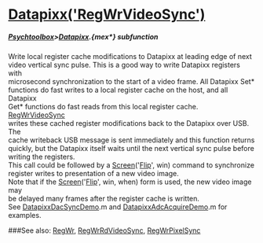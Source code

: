 # [Datapixx('RegWrVideoSync')](Datapixx-RegWrVideoSync) 
##### [Psychtoolbox](Pyschtoolbox)>[Datapixx](Datapixx).{mex*} subfunction


Write local register cache modifications to Datapixx at leading edge of next  
video vertical sync pulse. This is a good way to write Datapixx registers with  
microsecond synchronization to the start of a video frame. All Datapixx Set\*  
functions do fast writes to a local register cache on the host, and all Datapixx  
Get\* functions do fast reads from this local register cache. [RegWrVideoSync](RegWrVideoSync)  
writes these cached register modifications back to the Datapixx over USB. The  
cache writeback USB message is sent immediately and this function returns  
quickly, but the Datapixx itself waits until the next vertical sync pulse before  
writing the registers.  
This call could be followed by a [Screen](Screen)('[Flip](Flip)', win) command to synchronize  
register writes to presentation of a new video image.  
Note that if the [Screen](Screen)('[Flip](Flip)', win, when) form is used, the new video image may  
be delayed many frames after the register cache is written.  
See [DatapixxDacSyncDemo](DatapixxDacSyncDemo).m and [DatapixxAdcAcquireDemo](DatapixxAdcAcquireDemo).m for examples.  
  


###See also:
[RegWr](Datapixx-RegWr), [RegWrRdVideoSync](Datapixx-RegWrRdVideoSync), [RegWrPixelSync](Datapixx-RegWrPixelSync)
